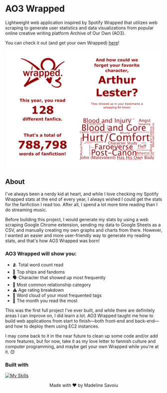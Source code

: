 # AO3 Wrapped
Lightweight web application inspired by Spotify Wrapped that utilizes web scraping to generate user statistics and data visualizations from popular online creative writing platform Archive of Our Own (AO3).

You can check it out (and get your own Wrapped) [here](https://ao3-wrapped.vercel.app)!

![wrapped](https://github.com/msavoiu/ao3-wrapped/blob/db365fc7fbb3edf2742c8dfea749f6817a3df0c9/readme.png)

## About
I've always been a nerdy kid at heart, and while I love checking my Spotify Wrapped stats at the end of every year, I always wished I could get the stats for the fanfiction I read too. After all, I spend a lot more time reading than I do streaming music.

Before building this project, I would generate my stats by using a web scraping Google Chrome extension, sending my data to Google Sheets as a CSV, and manually creating my own graphs and charts from there. However, I wanted an easier and more user-friendly way to generate my reading stats, and that's how AO3 Wrapped was born!

### AO3 Wrapped will show you:
- 🫂 Total word count read
- 💌 Top ships and fandoms
- 🗣️ Character that showed up most frequently
- 💑 Most common relationship category
- ⚠️ Age rating breakdown
- 💭 Word cloud of your most frequented tags
- 📅 The month you read the most

This was the first full project I've ever built, and while there are definitely areas I can improve on, I did learn a lot. AO3 Wrapped taught me how to build web applications from start to finish—both front-end and back-end—and how to deploy them using EC2 instances.

I may come back to it in the near future to clean up some code and/or add more features, but for now, take it as my love letter to fannish culture and computer programming, and maybe get your own Wrapped while you're at it. 😊

### Built with
[![My Skills](https://skillicons.dev/icons?i=py,flask,html,css,aws,nginx)](https://skillicons.dev)
<p align="center">
  Made with ❤️ by Madeline Savoiu
</p>
